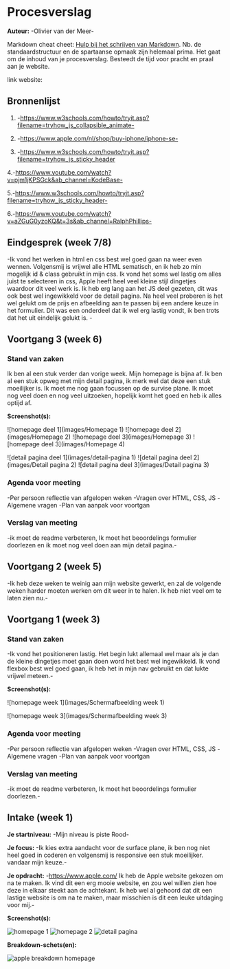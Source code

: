 # Procesverslag
**Auteur:** -Olivier van der Meer-

Markdown cheat cheet: [Hulp bij het schrijven van Markdown](https://github.com/adam-p/markdown-here/wiki/Markdown-Cheatsheet). Nb. de standaardstructuur en de spartaanse opmaak zijn helemaal prima. Het gaat om de inhoud van je procesverslag. Besteedt de tijd voor pracht en praal aan je website.

link website:

## Bronnenlijst
1. -https://www.w3schools.com/howto/tryit.asp?filename=tryhow_js_collapsible_animate-

2. -https://www.apple.com/nl/shop/buy-iphone/iphone-se-

3. -https://www.w3schools.com/howto/tryit.asp?filename=tryhow_js_sticky_header

4.-https://www.youtube.com/watch?v=pjm1jKPSGck&ab_channel=KodeBase-

5.-https://www.w3schools.com/howto/tryit.asp?filename=tryhow_js_sticky_header-

6.-https://www.youtube.com/watch?v=aZGuG0yzoKQ&t=3s&ab_channel=RalphPhillips-



## Eindgesprek (week 7/8)

-Ik vond het werken in html en css best wel goed gaan na weer even wennen. Volgensmij is vrijwel alle HTML sematisch, en ik heb zo min mogelijk id & class gebruikt in mijn css. Ik vond het soms wel lastig om alles juist te selecteren in css, Apple heeft heel veel kleine stijl dingetjes waardoor dit veel werk is. Ik heb erg lang aan het JS deel gezeten, dit was ook best wel ingewikkeld voor de detail pagina. Na heel veel proberen is het wel gelukt om de prijs en afbeelding aan te passen bij een andere keuze in het formulier. Dit was een onderdeel dat ik wel erg lastig vondt, ik ben trots dat het uit eindelijk gelukt is. -

## Voortgang 3 (week 6)

### Stand van zaken

Ik ben al een stuk verder dan vorige week. Mijn homepage is bijna af. Ik ben al een stuk opweg met mijn detail pagina, ik merk wel dat deze een stuk moeilijker is. Ik moet me nog gaan focussen op de survise plane. Ik moet nog veel doen en nog veel uitzoeken, hopelijk komt het goed en heb ik alles optijd af.

**Screenshot(s):**

![homepage deel 1](images/Homepage 1)
![homepage deel 2](images/Homepage 2)
![homepage deel 3](images/Homepage 3)
![homepage deel 3](images/Homepage 4)

![detail pagina deel 1](images/detail-pagina 1)
![detail pagina deel 2](images/Detail pagina 2)
![detail pagina deel 3](images/Detail pagina 3)

### Agenda voor meeting

-Per persoon reflectie van afgelopen weken
-Vragen over HTML, CSS, JS
-Algemene vragen
-Plan van aanpak voor voortgan

### Verslag van meeting

-ik moet de readme verbeteren, Ik moet het beoordelings formulier doorlezen en ik moet nog veel doen aan mijn detail pagina.-



## Voortgang 2 (week 5)

-Ik heb deze weken te weinig aan mijn website gewerkt, en zal de volgende weken harder moeten werken om dit weer in te halen. Ik heb niet veel om te laten zien nu.-



## Voortgang 1 (week 3)

### Stand van zaken

-Ik vond het positioneren lastig. Het begin lukt allemaal wel maar als je dan de kleine dingetjes moet gaan doen word het best wel ingewikkeld. Ik vond flexbox best wel goed gaan, ik heb het in mijn nav gebruikt en dat lukte vrijwel meteen.-

**Screenshot(s):**

![homepage week 1](images/Schermafbeelding week 1)

![homepage week 3](images/Schermafbeelding week 3)

### Agenda voor meeting

-Per persoon reflectie van afgelopen weken
-Vragen over HTML, CSS, JS
-Algemene vragen
-Plan van aanpak voor voortgan

### Verslag van meeting

-ik moet de readme verbeteren, Ik moet het beoordelings formulier doorlezen.-



## Intake (week 1)

**Je startniveau:** -Mijn niveau is piste Rood-

**Je focus:** -Ik kies extra aandacht voor de surface plane, ik ben nog niet heel goed in coderen en volgensmij is responsive een stuk moeilijker. vandaar mijn keuze.-

**Je opdracht:** -https://www.apple.com/ Ik heb de Apple website gekozen om na te maken. Ik vind dit een erg mooie website, en zou wel willen zien hoe deze in elkaar steekt aan de achtekant. Ik heb wel al gehoord dat dit een lastige website is om na te maken, maar misschien is dit een leuke uitdaging voor mij.-

**Screenshot(s):**

![homepage 1](images/homepage1)
![homepage 2](images/homepage2)
![detail pagina](images/detailpage)

**Breakdown-schets(en):**

![apple breakdown homepage](images/apple-breakdown)
 
